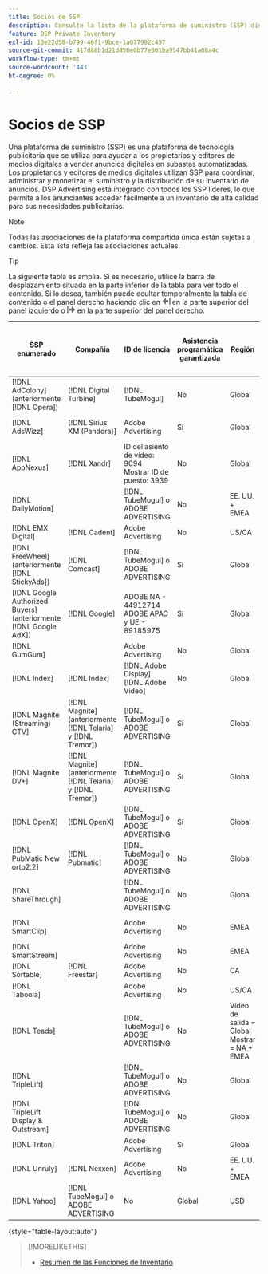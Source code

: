 ```yaml
---
title: Socios de SSP
description: Consulte la lista de la plataforma de suministro (SSP) disponible y los socios de intercambio abierto.
feature: DSP Private Inventory
exl-id: 13e22d58-b799-46f1-9bce-1a077982c457
source-git-commit: 417d88b1d21d450e0b77e561ba9547bb41a68a4c
workflow-type: tm+mt
source-wordcount: '443'
ht-degree: 0%

---
```


# Socios de SSP

Una plataforma de suministro (SSP) es una plataforma de tecnología publicitaria que se utiliza para ayudar a los propietarios y editores de medios digitales a vender anuncios digitales en subastas automatizadas. Los propietarios y editores de medios digitales utilizan SSP para coordinar, administrar y monetizar el suministro y la distribución de su inventario de anuncios. DSP Advertising está integrado con todos los SSP líderes, lo que permite a los anunciantes acceder fácilmente a un inventario de alta calidad para sus necesidades publicitarias.

>[!NOTE]
>
>Todas las asociaciones de la plataforma compartida única están sujetas a cambios. Esta lista refleja las asociaciones actuales.

>[!TIP]
>
>La siguiente tabla es amplia. Si es necesario, utilice la barra de desplazamiento situada en la parte inferior de la tabla para ver todo el contenido. Si lo desea, también puede ocultar temporalmente la tabla de contenido o el panel derecho haciendo clic en ![Ocultar panel izquierdo](/help/dsp/assets/hide-left-pane.png "Ocultar panel izquierdo") en la parte superior del panel izquierdo o ![Ocultar panel derecho](/help/dsp/assets/hide-right-pane.png "Ocultar panel derecho") en la parte superior del panel derecho.

| SSP enumerado | Compañía | ID de licencia | Asistencia programática garantizada | Región | Moneda admitida | Escritorio de vídeo | Video Mobile | CTV de vídeo | Mostrar escritorio | Mostrar móvil | Pantalla nativa | Audio para equipos de escritorio y móviles |
|--- |--- |--- |--- |--- |--- |--- |--- |--- |--- |--- |--- |--- |
| [!DNL AdColony] (anteriormente [!DNL Opera]) | [!DNL Digital Turbine] | [!DNL TubeMogul] | No | Global | USD | x | x |  | x | x |  |  |
| [!DNL AdsWizz] | [!DNL Sirius XM (Pandora)] | Adobe Advertising | Sí | Global | USD, EUR, GBP |  |  |  |  |  |  | x |
| [!DNL AppNexus] | [!DNL Xandr] | ID del asiento de vídeo: 9094<br>Mostrar ID de puesto: 3939 | No | Global | USD | x | x | x | x | x |  |  |
| [!DNL DailyMotion] |  | [!DNL TubeMogul] o ADOBE ADVERTISING | No | EE. UU. + EMEA | USD, EUR | x | x | x | x | x |  |  |
| [!DNL EMX Digital] | [!DNL Cadent] | Adobe Advertising | No | US/CA | USD | x | x | x | x | x |  |  |
| [!DNL FreeWheel] (anteriormente [!DNL StickyAds]) | [!DNL Comcast] | [!DNL TubeMogul] o ADOBE ADVERTISING | Sí | Global | USD, EUR, AUD, GBP | x | x | x |  |  |  |  |
| [!DNL Google Authorized Buyers] (anteriormente [!DNL Google AdX]) | [!DNL Google] | ADOBE NA - 44912714<br>ADOBE APAC y UE - 89185975 | Sí | Global | USD, BRL | x | x | x | x | x |  | x |
| [!DNL GumGum] |  | Adobe Advertising | No | Global | USD | x | x |  | x | x |  |  |
| [!DNL Index] | [!DNL Index] | [!DNL Adobe Display]<br>[!DNL Adobe Video] | No | Global | USD | x | x | x | x | x | | |
| [!DNL Magnite (Streaming) CTV] | [!DNL Magnite] (anteriormente [!DNL Telaria] y [!DNL Tremor]) | [!DNL TubeMogul] o ADOBE ADVERTISING | Sí | Global | AUD, USD | x | x | x |  |  |  |  |
| [!DNL Magnite DV+] | [!DNL Magnite] (anteriormente [!DNL Telaria] y [!DNL Tremor]) | [!DNL TubeMogul] o ADOBE ADVERTISING | Sí | Global | USD | x | x | x | x | x |  | x |
| [!DNL OpenX] | [!DNL OpenX] | [!DNL TubeMogul] o ADOBE ADVERTISING | Sí | Global | USD | x | x | x | x | x |  |  |
| [!DNL PubMatic New ortb2.2] | [!DNL Pubmatic] | [!DNL TubeMogul] o ADOBE ADVERTISING | No | Global | USD | x | x | x | x | x |  |  |
| [!DNL ShareThrough] |  | [!DNL TubeMogul] o ADOBE ADVERTISING | No | Global | USD | x | x | x | x | x | x |  |
| [!DNL SmartClip] |  | Adobe Advertising | No | EMEA | Todas las monedas | x | x | x | x | x |  |  |
| [!DNL SmartStream] |  | Adobe Advertising | No | EMEA | EUR, USD | x | x |  |  |  |  |  |
| [!DNL Sortable] | [!DNL Freestar] | Adobe Advertising | No | CA | USD |  |  |  | x | x |  |  |
| [!DNL Taboola] |  | Adobe Advertising | No | US/CA | USD | x | x |  |  |  |  |  |
| [!DNL Teads] |  | [!DNL TubeMogul] o ADOBE ADVERTISING | No | Vídeo de salida = Global<br>Mostrar = NA + EMEA | USD | x | x |  | x | x |  |  |
| [!DNL TripleLift] |  | [!DNL TubeMogul] o ADOBE ADVERTISING | No | Global | USD |  |  |  |  |  | x |  |
| [!DNL TripleLift Display & Outstream] |  | [!DNL TubeMogul] o ADOBE ADVERTISING | No | Global | USD | x | x | x | x | x |  |  |
| [!DNL Triton] |  | Adobe Advertising | Sí | Global | USD |  |  |  |  |  |  | x |
| [!DNL Unruly] | [!DNL Nexxen] | Adobe Advertising | No | EE. UU. + EMEA | USD | x | x | x |  |  |  |  |
| [!DNL Yahoo] | [!DNL TubeMogul] o ADOBE ADVERTISING | No | Global | USD | x | x | x | x | x |  |  |

{style="table-layout:auto"}

>[!MORELIKETHIS]
>
>* [Resumen de las Funciones de Inventario](inventory-overview.md)

